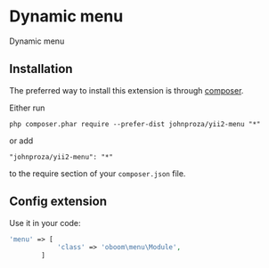 Dynamic menu
============
Dynamic menu

Installation
------------

The preferred way to install this extension is through [composer](http://getcomposer.org/download/).

Either run

```
php composer.phar require --prefer-dist johnproza/yii2-menu "*"
```

or add

```
"johnproza/yii2-menu": "*"
```

to the require section of your `composer.json` file.


Config extension
-----

Use it in your code:

```php
'menu' => [
            'class' => 'oboom\menu\Module',
        ]
